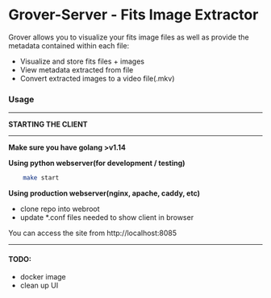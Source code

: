 # Grover-Server - Fits Image Extractor

Grover allows you to visualize your fits image files as well as provide the metadata contained within each file: 
- Visualize and store fits files + images
- View metadata extracted from file
- Convert extracted images to a video file(.mkv)

### Usage
***
**STARTING THE CLIENT**
***
**Make sure you have golang >v1.14**  

**Using python webserver(for development / testing)**
```bash
    make start
```

**Using production webserver(nginx, apache, caddy, etc)**
* clone repo into webroot
* update *.conf files needed to show client in browser

You can access the site from http://localhost:8085
***
#### TODO:
* docker image
* clean up UI